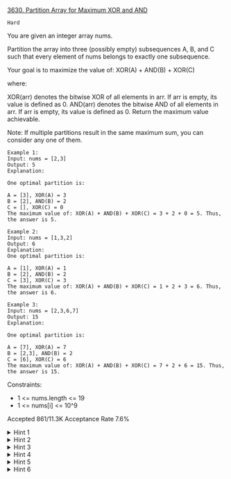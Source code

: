 [3630. Partition Array for Maximum XOR and AND](https://leetcode.com/problems/partition-array-for-maximum-xor-and-and/description/)

`Hard`

You are given an integer array nums.

Partition the array into three (possibly empty) subsequences A, B, and C such that every element of nums belongs to exactly one subsequence.

Your goal is to maximize the value of: XOR(A) + AND(B) + XOR(C)

where:

XOR(arr) denotes the bitwise XOR of all elements in arr. If arr is empty, its value is defined as 0.
AND(arr) denotes the bitwise AND of all elements in arr. If arr is empty, its value is defined as 0.
Return the maximum value achievable.

Note: If multiple partitions result in the same maximum sum, you can consider any one of them.

```
Example 1:
Input: nums = [2,3]
Output: 5
Explanation:

One optimal partition is:

A = [3], XOR(A) = 3
B = [2], AND(B) = 2
C = [], XOR(C) = 0
The maximum value of: XOR(A) + AND(B) + XOR(C) = 3 + 2 + 0 = 5. Thus, the answer is 5.

Example 2:
Input: nums = [1,3,2]
Output: 6
Explanation:
One optimal partition is:

A = [1], XOR(A) = 1
B = [2], AND(B) = 2
C = [3], XOR(C) = 3
The maximum value of: XOR(A) + AND(B) + XOR(C) = 1 + 2 + 3 = 6. Thus, the answer is 6.

Example 3:
Input: nums = [2,3,6,7]
Output: 15
Explanation:

One optimal partition is:

A = [7], XOR(A) = 7
B = [2,3], AND(B) = 2
C = [6], XOR(C) = 6
The maximum value of: XOR(A) + AND(B) + XOR(C) = 7 + 2 + 6 = 15. Thus, the answer is 15.
```

Constraints:

- 1 <= nums.length <= 19
- 1 <= nums[i] <= 10^9

Accepted
861/11.3K
Acceptance Rate
7.6%

<details>
<summary>Hint 1</summary>

Brute-force all subsets for B.

</details>
<details>
<summary>Hint 2</summary>

Let s = XOR of all elements not in B.

</details>
<details>
<summary>Hint 3</summary>

We want to choose a value x (a subset‐XOR of the "remaining" elements) to maximize x + (s XOR x).

</details>
<details>
<summary>Hint 4</summary>

Observe that x + (s XOR x) = s + 2 * (x AND ~s).

</details>
<details>
<summary>Hint 5</summary>

To do this efficiently, build a linear XOR basis over the values nums[j] & ~s for each index j not in B.

</details>
<details>
<summary>Hint 6</summary>

Finally, greedily extract the maximum x from that basis.

</details>